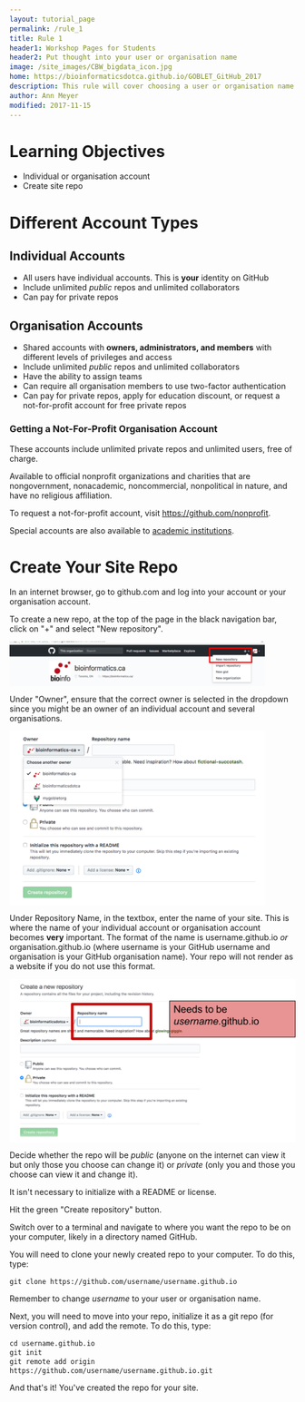 ```yaml
---
layout: tutorial_page
permalink: /rule_1
title: Rule 1
header1: Workshop Pages for Students
header2: Put thought into your user or organisation name
image: /site_images/CBW_bigdata_icon.jpg
home: https://bioinformaticsdotca.github.io/GOBLET_GitHub_2017
description: This rule will cover choosing a user or organisation name.
author: Ann Meyer
modified: 2017-11-15
---
```

# Learning Objectives

* Individual or organisation account  
* Create site repo

# Different Account Types

## Individual Accounts

* All users have individual accounts.  This is **your** identity on GitHub     
* Include unlimited *public* repos and unlimited collaborators
* Can pay for private repos

## Organisation Accounts

* Shared accounts with **owners, administrators, and members** with different levels of privileges and access  
* Include unlimited *public* repos and unlimited collaborators  
* Have the ability to assign teams
* Can require all organisation members to use two-factor authentication 
* Can pay for private repos, apply for education discount, or request a not-for-profit account for free private repos  

### Getting a Not-For-Profit Organisation Account

These accounts include unlimited private repos and unlimited users, free of charge.

Available to official nonprofit organizations and charities that are nongovernment, nonacademic, noncommercial, nonpolitical in nature, and have no religious affiliation.

To request a not-for-profit account, visit https://github.com/nonprofit.  

Special accounts are also available to [academic institutions](https://education.github.com/).  

# Create Your Site Repo

In an internet browser, go to github.com and log into your account or your organisation account.

To create a new repo, at the top of the page in the black navigation bar, click on "+" and select "New repository".

<img src="https://github.com/bioinformaticsdotca/10_Simple_Rules/blob/master/img/new_repo.png?raw=true" alt="New Repo" width="450" align="middle" />

Under "Owner", ensure that the correct owner is selected in the dropdown since you might be an owner of an individual account and several organisations.

<img src="https://github.com/bioinformaticsdotca/10_Simple_Rules/blob/master/img/Owner.png?raw=true" alt="Owner" width="450" align="middle" />

Under Repository Name, in the textbox, enter the name of your site.  This is where the name of your individual account or organisation account becomes **very** important.  The format of the name is username.github.io *or* organisation.github.io (where username is your GitHub username and organisation is your GitHub organisation name).  Your repo will not render as a website if you do not use this format.

<img src="https://github.com/bioinformaticsdotca/10_Simple_Rules/blob/master/img/site_name.png?raw=true" alt="Site Name" width="650" align="middle" />

Decide whether the repo will be *public* (anyone on the internet can view it but only those you choose can change it) or *private* (only you and those you choose can view it and change it).   

It isn't necessary to initialize with a README or license.

Hit the green "Create repository" button.

Switch over to a terminal and navigate to where you want the repo to be on your computer, likely in a directory named GitHub.

You will need to clone your newly created repo to your computer.  To do this, type:

```
git clone https://github.com/username/username.github.io
```

Remember to change *username* to your user or organisation name.

Next, you will need to move into your repo, initialize it as a git repo (for version control), and add the remote.  To do this, type:

```
cd username.github.io
git init
git remote add origin https://github.com/username/username.github.io.git
```
And that's it! You've created the repo for your site.

